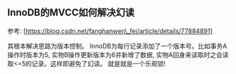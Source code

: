 ## InnoDB的MVCC如何解决幻读

参考: 
[https://blog.csdn.net/fanghanwen\_fei/article/details/77884891]

其根本解决思路为版本控制。
InnoDB为每行记录添加了一个版本号。比如事务A操作时版本为5, 实物B操作更新版本为6并新增了数据, 实物A回身来读取时之会读取<=5的记录。这样即避免了幻读。
就是就是一个乐观锁!